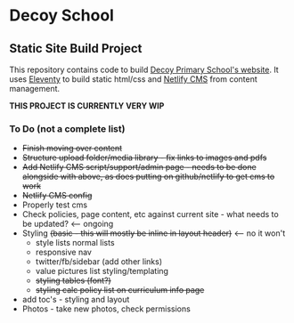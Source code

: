 # Decoy School

## Static Site Build Project

This repository contains code to build [Decoy Primary School's website](decoyschool.co.uk). It uses [Eleventy](11ty.dev) to build static html/css and [Netlify CMS](netlifycms.org) from content management.

**THIS PROJECT IS CURRENTLY VERY WIP**

### To Do (not a complete list)

- ~~Finish moving over content~~
- ~~Structure upload folder/media library - fix links to images and pdfs~~
- ~~Add Netlify CMS script/support/admin page - needs to be done alongside with above, as does putting on github/netlify to get cms to work~~
- ~~Netlify CMS config~~
- Properly test cms
- Check policies, page content, etc against current site - what needs to be updated? <-- ongoing
- Styling ~~(basic - this will mostly be inline in layout header)~~ <-- no it won't
  - style lists normal lists
  - responsive nav
  - twitter/fb/sidebar (add other links)
  - value pictures list styling/templating
  - ~~styling tables (font?)~~
  - ~~styling calc policy list on curriculum info page~~
- add toc's - styling and layout
- Photos - take new photos, check permissions
